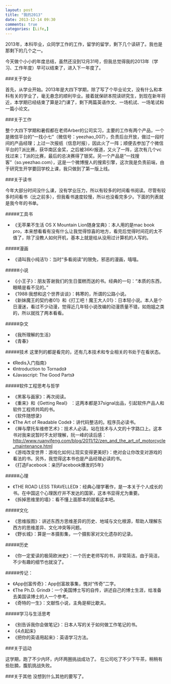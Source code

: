 ```yaml
---
layout: post
title: "我的2013"
date: 2013-12-14 09:30
comments: true
categories: [Life,]
---
```


2013年，本科毕业，众同学工作的工作，留学的留学，剩下几个读研了。我也是那剩下的几个之一。

今天做个小小的年度总结，虽然还没到12月31号，但我总觉得我的2013年（学习、工作年度）早可以结束了，进入下一年度了。


###关于学业

首先，从学业开始。2013年是大四下学期，除了写了个毕业论文，没有什么和本科有关的学业了，毫无悬念的顺利毕业。接着就保研本院读研究生，到现在新年将近，本学期已经结束了算是2门课了，剩下两篇英语作文、一场机试、一场笔试和一篇小论文。

###关于工作

整个大四下学期和暑假都在老师Arber的公司实习，主要的工作有两个产品，一个是微信平台的“一找小七”（微信号：yeezhao_007），负责后台开放，做过一段时间的产品经理；上过一次报纸（信息时报），因此火了一阵；顺便去参加了个微信平台的T派比赛，获华南区金奖，之后被36Kr报道，又火了一阵，这次有几个vc找过来；T派的比赛，最后的总决赛得了银奖。另一个产品是“一找搜客”（so.yeezhao.com），这是一个微博搜人的搜索引擎，这次我是负责前端，由于研究生开学要回学校上课，我只做到了第一版上线。

###关于读书

今年大部分时间没什么课，没有学业压力，所以有较多的时间看书阅读。尽管有较多时间看书（比之前多），但我看书速度较慢，所以也没看完多少。下面的列表就是我今年的书单。

#####工具书

* 《无苹果不生活 OS X Mountain Lion随身宝典》：本人用的是mac book pro，本来想看看有没有什么让我觉得惊喜的地方，看完后觉得时间花的太不值了，除了没教人如何开机，基本上就是给从没用过计算机的人写的。

#####漫画

* 《请叫我小纯洁1》：当时“多看阅读”的限免，邪恶的漫画，嘻嘻。

#####小说

* 《小王子》：朋友答谢我们的生日蛋糕而送的书。经典的一句：“本质的东西，眼睛是看不见的。”
* 《1988:我想和这个世界谈谈》：韩寒的，所谓的公路小说。
* 《新妹魔王的契约者01》和《打工吧！魔王大人01》：日本轻小说。本人是个日漫迷，看过不少动漫，觉得近几年轻小说改编的动漫质量不错，如炮姐之类的，所以就找了两本看看。

#####杂文

* 《我所理解的生活》
* 《青春》

#####技术
这里列的都是看完的，还有几本技术和专业相关的书处于在看状态。 

* 《Redis入门指南》
* 《Introduction to Tornado》
* 《Javascript: The Good Parts》 

#####软件工程思考与哲学

* 《黑客与画家》：再次阅读。
* 《重来》和《Getting Real》 ：这两本都是37signal出品，引起软件产品人和软件工程师共鸣的书。
* 《软件随想录》
* 《The Art of Readable Code》：讲代码整洁的。程序员必读书。
* 《禅与摩托车维修艺术》：技术人必读。站在技术与人文的十字路口上。这本书对我来说暂时不太好理解，阮一峰的读后感：http://www.ruanyifeng.com/blog/2011/12/zen_and_the_art_of_motorcycle_maintenance.html
* 《游戏改变世界：游戏化如何让现实变得更美好》：绝对会让你改变对游戏的看法的书。另外，我觉得这本书也是产品经理必读的书。
* 《打造Facebook：亲历Facebook爆发的5年》

#####心理

* 《THE ROAD LESS TRAVELLED》：经典心理学著作，是一本关于个人成长的书。在中国这个心理医疗并不发达的国家，这本书显得尤为重要。
* 《拆掉思维里的墙》：看不懂上面那本的就看这本吧。 

#####文化
* 《思维版图》：讲述东西方思维差异的历史、地域与文化根源，帮助人理解东西方的思维差异、文化冲突等问题。
* 《野长城》：算是一本摄影集，一个摄影家对文化遗存的记录。

#####历史
* 《你一定爱读的极简欧洲史》：一个历史老师写的书，非常简洁。由于简洁，不少有趣的细节也就没了。


#####传记：
* 《App创富传奇》：App创富故事集，愧对“传奇”二字。
* 《The Ph.D. Grind》：一个美国博士写的自传，讲述自己的博士生涯，给准备去美国读博士的人一个参考。
* 《奇特的一生》：文献性小说，主角是柳比歇夫。

#####学习与生活思考
* 《别告诉我你会做笔记》：日本人写的关于如何做工作笔记的书。
* 《4点起床》
* 《把你的英语用起来》：英语学习方法。


###关于运动

这学期，跑了不少内环，内环两圈挑战成功了。
在公司吃了不少下午茶，稍稍有些肚腩，腹肌挑战失败。

###关于其他
没想到什么其他的要写了。